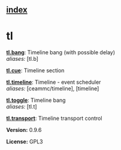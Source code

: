 [index](index.html) 
---

# tl




[**tl.bang**](tl.bang.html): Timeline bang (with possible delay) <br>
_aliases:_ \[tl.b\]


[**tl.cue**](tl.cue.html): Timeline section 

[**tl.timeline**](tl.timeline.html): Timeline - event scheduler <br>
_aliases:_ \[ceammc/timeline\], \[timeline\]


[**tl.toggle**](tl.toggle.html): Timeline bang <br>
_aliases:_ \[tl.t\]


[**tl.transport**](tl.transport.html): Timeline transport control 


**Version:** 0.9.6

**License:** GPL3
